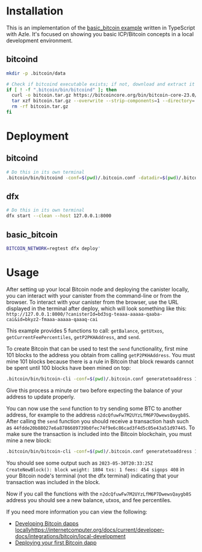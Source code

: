 # Installation

This is an implementation of the [basic_bitcoin example](https://github.com/dfinity/examples/tree/master/rust/basic_bitcoin) written in TypeScript with Azle. It's focused on showing you basic ICP/Bitcoin concepts in a local development environment.

## bitcoind

```bash
mkdir -p .bitcoin/data

# Check if bitcoind executable exists; if not, download and extract it
if [ ! -f ".bitcoin/bin/bitcoind" ]; then
  curl -o bitcoin.tar.gz https://bitcoincore.org/bin/bitcoin-core-23.0/bitcoin-23.0-x86_64-linux-gnu.tar.gz
  tar xzf bitcoin.tar.gz --overwrite --strip-components=1 --directory=.bitcoin/ bitcoin-23.0/bin/
  rm -rf bitcoin.tar.gz
fi
```

# Deployment

## bitcoind

```bash
# Do this in its own terminal
.bitcoin/bin/bitcoind -conf=$(pwd)/.bitcoin.conf -datadir=$(pwd)/.bitcoin/data --port=18444
```

## dfx

```bash
# Do this in its own terminal
dfx start --clean --host 127.0.0.1:8000
```

## basic_bitcoin

```bash
BITCOIN_NETWORK=regtest dfx deploy'
```

# Usage

After setting up your local Bitcoin node and deploying the canister locally, you can interact with your canister from the command-line or from the browser. To interact with your canister from the browser, use the URL displayed in the terminal after deploy, which will look something like this: `http://127.0.0.1:8000/?canisterId=bd3sg-teaaa-aaaaa-qaaba-cai&id=bkyz2-fmaaa-aaaaa-qaaaq-cai`

This example provides 5 functions to call: `getBalance`, `getUtxos`, `getCurrentFeePercentiles`, `getP2PKHAddress`, and `send`.

To create Bitcoin that can be used to test the `send` functionality, first mine 101 blocks to the address you obtain from calling `getP2PKHAddress`. You must mine 101 blocks because there is a rule in Bitcoin that block rewards cannot be spent until 100 blocks have been mined on top:

```bash
.bitcoin/bin/bitcoin-cli -conf=$(pwd)/.bitcoin.conf generatetoaddress 101 <your-canister-btc-address>
```

Give this process a minute or two before expecting the balance of your address to update properly.

You can now use the `send` function to try sending some BTC to another address, for example to the address `n2dcQfuwFw7M2UYzLfM6P7DwewsQaygb8S`. After calling the `send` function you should receive a transaction hash such as `44fdde20b88027e6a8786689739b0fec74f9e6c86cad3f4d5c05e43a51d97445`. To make sure the transaction is included into the Bitcoin blockchain, you must mine a new block:

```bash
.bitcoin/bin/bitcoin-cli -conf=$(pwd)/.bitcoin.conf generatetoaddress 1 <your-canister-btc-address>
```

You should see some output such as `2023-05-30T20:33:25Z CreateNewBlock(): block weight: 1804 txs: 1 fees: 454 sigops 408` in your Bitcoin node's terminal (not the dfx terminal) indicating that your transaction was included in the block.

Now if you call the functions with the `n2dcQfuwFw7M2UYzLfM6P7DwewsQaygb8S` address you should see a new balance, utxos, and fee percentiles.

If you need more information you can view the following:

- [Developing Bitcoin dapps locally]()https://internetcomputer.org/docs/current/developer-docs/integrations/bitcoin/local-development
- [Deploying your first Bitcoin dapp](https://internetcomputer.org/docs/current/samples/deploying-your-first-bitcoin-dapp)
